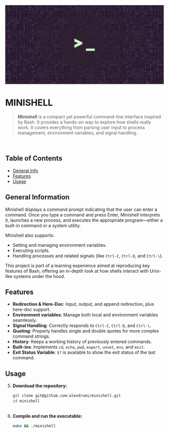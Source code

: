 <div align="center">
  <a href="https://github.com/alexdrumi/minishell">
    <img src="assets/shell.jpg" alt="Shell logo" width="550" height="250">
  </a>
</div>

# MINISHELL
> **Minishell** is a compact yet powerful command-line interface inspired by Bash. It provides a hands-on way to explore how shells really work. It covers everything from parsing user input to process management, environment variables, and signal handling.

<br>

## Table of Contents
* [General Info](#general-information)
* [Features](#features)
* [Usage](#usage)

## General Information
Minishell displays a command prompt indicating that the user can enter a command. Once you type a command and press Enter, Minishell interprets it, launches a new process, and executes the appropriate program—either a built-in command or a system utility.

Minishell also supports:
- Setting and managing environment variables.
- Executing scripts.
- Handling processes and related signals (like `Ctrl-C`, `Ctrl-D`, and `Ctrl-\`).

This project is part of a learning experience aimed at reproducing key features of Bash, offering an in-depth look at how shells interact with Unix-like systems under the hood.

## Features
- **Redirection & Here-Doc**: Input, output, and append redirection, plus here-doc support.
- **Environment variables**: Manage both local and environment variables seamlessly.
- **Signal Handling**: Correctly responds to `Ctrl-C`, `Ctrl-D`, and `Ctrl-\`.
- **Quoting**: Properly handles single and double quotes for more complex command strings.
- **History**: Keeps a working history of previously entered commands.
- **Built-ins**: Implements `cd`, `echo`, `pwd`, `export`, `unset`, `env`, and `exit`.
- **Exit Status Variable**: `$?` is available to show the exit status of the last command.

## Usage


5. **Download the repository:**
   ```bash
   git clone git@github.com:alexdrumi/minishell.git
   cd minishell
  
6. **Compile and run the executable:**
   ```bash
   make && ./minishell

